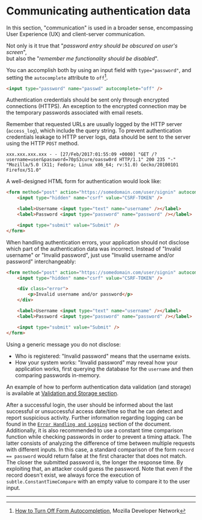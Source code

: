 Communicating authentication data
=================================

In this section, "communication" is used in a broader sense, encompassing
User Experience (UX) and client-server communication.

Not only is it true that "_password entry should be obscured on user's screen_",    
but also the "_remember me functionality should be disabled_".

You can accomplish both by using an input field with `type="password"`, and
setting the `autocomplete` attribute to `off`[^1].

```html
<input type="password" name="passwd" autocomplete="off" />
```

Authentication credentials should be sent only through encrypted connections
(HTTPS). An exception to the encrypted connection may be the temporary passwords
associated with email resets.

Remember that requested URLs are usually logged by the HTTP server
(`access_log`), which include the query string. To prevent authentication
credentials leakage to HTTP server logs, data should be sent to the server using
the HTTP `POST` method.

```text
xxx.xxx.xxx.xxx - - [27/Feb/2017:01:55:09 +0000] "GET /?username=user&password=70pS3cure/oassw0rd HTTP/1.1" 200 235 "-" "Mozilla/5.0 (X11; Fedora; Linux x86_64; rv:51.0) Gecko/20100101 Firefox/51.0"
```

A well-designed HTML form for authentication would look like:

```html
<form method="post" action="https://somedomain.com/user/signin" autocomplete="off">
    <input type="hidden" name="csrf" value="CSRF-TOKEN" />

    <label>Username <input type="text" name="username" /></label>
    <label>Password <input type="password" name="password" /></label>

    <input type="submit" value="Submit" />
</form>
```

When handling authentication errors, your application should not disclose which
part of the authentication data was incorrect. Instead of "Invalid username" or
"Invalid password", just use "Invalid username and/or password" interchangeably:

```html
<form method="post" action="https://somedomain.com/user/signin" autocomplete="off">
    <input type="hidden" name="csrf" value="CSRF-TOKEN" />

    <div class="error">
        <p>Invalid username and/or password</p>
    </div>

    <label>Username <input type="text" name="username" /></label>
    <label>Password <input type="password" name="password" /></label>

    <input type="submit" value="Submit" />
</form>
```

Using a generic message you do not disclose:

* Who is registered: "Invalid password" means that the username exists.
* How your system works: "Invalid password" may reveal how your application
  works, first querying the database for the `username` and then comparing
  passwords in-memory.

An example of how to perform authentication data validation (and storage) is
available at [Validation and Storage section][5].

After a successful login, the user should be informed about the last successful
or unsuccessful access date/time so that he can detect and report suspicious
activity. Further information regarding logging can be found in the
[`Error Handling and Logging`][4] section of the document. Additionally, it is
also recommended to use a constant time comparison function while checking
passwords in order to prevent a timing attack. The latter consists of analyzing
the difference of time between multiple requests with different inputs. In this
case, a standard comparison of the form `record == password` would return false
at the first character that does not match. The closer the submitted password
is, the longer the response time. By exploiting that, an attacker could guess
the password. Note that even if the record doesn't exist, we always force the
execution of `subtle.ConstantTimeCompare` with an empty value to compare it to
the user input.

---

[^1]: [How to Turn Off Form Autocompletion][1], Mozilla Developer Network
[^2]: [Log Files][2], Apache Documentation
[^3]: [log_format][3], Nginx log_module "log_format" directive

[1]: https://developer.mozilla.org/en-US/docs/Web/Security/Securing_your_site/Turning_off_form_autocompletion
[2]: https://httpd.apache.org/docs/1.3/logs.html#accesslog
[3]: http://nginx.org/en/docs/http/ngx_http_log_module.html#log_format
[4]: ../error-handling-logging/logging.md
[5]: ./validation-and-storage.md#storing-password-securely-the-practice
